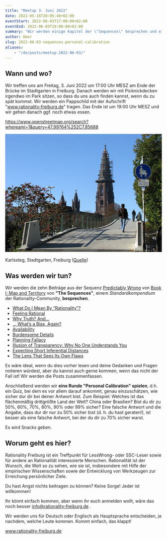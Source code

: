 ```yaml
---
title: "Meetup 3. Juni 2022"
date: 2022-05-16T20:05:48+02:00
eventStart: 2022-06-03T17:00:00+02:00
eventEnd: 2022-06-03T19:00:00+02:00
summary: "Wir werden einige Kapitel der \"Sequences\" besprechen und eine Runde \"Personal Calibration\" spielen. Wo: Stadtgarten, Freiburg. Wann: Freitag, 3. Juni 2022 um 17:00 Uhr CEST."
author: Omar
slug: 2022-06-03-sequences-personal-calibration
aliases:
    - "/de/posts/meetup-2022-06-03/"
---
```


## Wann und wo?

Wir treffen uns am Freitag, 3. Juni 2022 um 17:00 Uhr MESZ am Ende der Brücke im Stadtgarten in Freiburg. Danach werden wir mit Picknickdecken irgendwo im Park sitzen, so dass du uns auch finden kannst, wenn du zu spät kommst. Wir werden ein Pappschild mit der Aufschrift "www.rationality-freiburg.de" tragen. Das Ende ist um 19:00 Uhr MESZ und wir gehen danach ggf. noch etwas essen.

https://www.openstreetmap.org/search?whereami=1&query=47.99764%252C7.85688

![Karlssteg, Stadtgarten, Freiburg](karlssteg.jpg 'Karlssteg, Stadtgarten, Freiburg')

Karlssteg, Stadtgarten, Freiburg ([Quelle](https://commons.wikimedia.org/wiki/Category:Karlssteg?uselang=de#/media/File:Karlssteg1.jpg))

## Was werden wir tun?

Wir werden die zehn Beiträge aus der Sequenz [Predictably Wrong](https://www.readthesequences.com/Predictably-Wrong-Sequence) von [Book I: Map and Territory](https://www.readthesequences.com/Book-I-Map-And-Territory) von **"The Sequences"**, einem _Standardkompendium_ der Rationality-Community, **besprechen**.

* [What Do I Mean By “Rationality”?](https://www.readthesequences.com/What-Do-I-Mean-By-Rationality)
* [Feeling Rational](https://www.readthesequences.com/Feeling-Rational)
* [Why Truth? And…](https://www.readthesequences.com/Why-Truth-And)
* [… What’s a Bias, Again?](https://www.readthesequences.com/Whats-A-Bias-Again)
* [Availability](https://www.readthesequences.com/Availability)
* [Burdensome Details](https://www.readthesequences.com/Burdensome-Details)
* [Planning Fallacy](https://www.readthesequences.com/Planning-Fallacy)
* [Illusion of Transparency: Why No One Understands You](https://www.readthesequences.com/Illusion-Of-Transparency-Why-No-One-Understands-You)
* [Expecting Short Inferential Distances](https://www.readthesequences.com/Expecting-Short-Inferential-Distances)
* [The Lens That Sees Its Own Flaws](https://www.readthesequences.com/The-Lens-That-Sees-Its-Own-Flaws)

Es wäre ideal, wenn du dies vorher lesen und deine Gedanken und Fragen notieren würdest, aber du kannst auch gerne kommen, wenn das nicht der Fall ist! Wir werden die Posts zusammenfassen.

Anschließend werden wir **eine Runde "Personal Calibration" spielen**, d.h. ein Quiz, bei dem es vor allem darauf ankommt, genau einzuschätzen, wie sicher dur dir bei deiner Antwort bist. Zum Beispiel: Welches ist das flächenmäßig drittgrößte Land der Welt? China oder Brasilien? Bist du dir zu 50%, 60%, 70%, 80%, 90% oder 99% sicher? Eine falsche Antwort und die Angabe, dass dur dir nur zu 50% sicher bist (d. h. du hast geraten!), ist besser als eine falsche Antwort, bei der du dir zu 70% sicher warst.

Es wird Snacks geben.


## Worum geht es hier?

Rationality Freiburg ist ein Treffpunkt für LessWrong- oder SSC-Leser sowie für andere an Rationalität interessierte Menschen. Rationalität ist der Wunsch, die Welt so zu sehen, wie sie ist, insbesondere mit Hilfe der empirischen Wissenschaften sowie der Entwicklung von Werkzeugen zur Erreichung persönlicher Ziele.

Du hast Angst nichts beitragen zu können? Keine Sorge! Jeder ist willkommen!

Ihr könnt einfach kommen, aber wenn ihr euch anmelden wollt, wäre das noch besser info@rationality-freiburg.de .

Wir werden uns für Deutsch oder Englisch als Hauptsprache entscheiden, je nachdem, welche Leute kommen. Kommt einfach, das klappt!

www.rationality-freiburg.de
